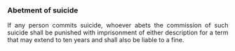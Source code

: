 ### Abetment of suicide
<div style="text-align: justify">

If any person commits suicide, whoever abets the commission of such suicide shall be punished with imprisonment of either description for a term that may extend to ten years and shall also be liable to a fine.

</div>
